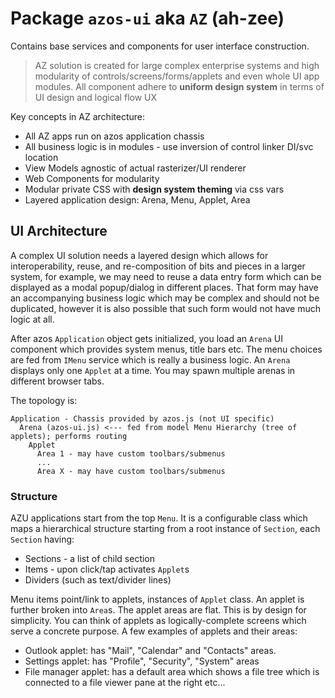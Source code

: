 # Package `azos-ui` aka `AZ` (ah-zee)

Contains base services and components for user interface construction.


> AZ solution is created for large complex enterprise systems and high modularity of controls/screens/forms/applets and even whole UI app modules.
> All component adhere to **uniform design system** in terms of UI design and logical flow UX

Key concepts in AZ architecture:
- All AZ apps run on azos application chassis
- All business logic is in modules - use inversion of control linker DI/svc location
- View Models agnostic of actual rasterizer/UI renderer
- Web Components for modularity
- Modular private CSS with **design system theming** via css vars
- Layered application design: Arena, Menu, Applet, Area


## UI Architecture

A complex UI solution needs a layered design which allows for interoperability, reuse, and re-composition of bits and pieces in
a larger system, for example, we may need to reuse a data entry form which can be displayed as a modal popup/dialog
in different places. That form may have an accompanying business logic which may be complex and should not be duplicated, however
it is also possible that such form would not have much logic at all.

After azos `Application` object gets initialized, you load an `Arena` UI component which provides system menus, title bars etc.
The menu choices are fed from `IMenu` service which is really a business logic. An `Arena` displays only one `Applet` at a time.
You may spawn multiple arenas in different browser tabs.

The topology is:
```
Application - Chassis provided by azos.js (not UI specific)
  Arena (azos-ui.js) <--- fed from model Menu Hierarchy (tree of applets); performs routing
    Applet
      Area 1 - may have custom toolbars/submenus
      ...
      Area X - may have custom toolbars/submenus
```

### Structure
AZU applications start from the top `Menu`.
It is a configurable class which maps a hierarchical structure starting from a root instance of `Section`,
each `Section` having:
- Sections - a list of child section
- Items - upon click/tap activates `Applet`s
- Dividers (such as text/divider lines)

Menu items point/link to applets, instances of `Applet` class. An applet is further broken into `Area`s.
The applet areas are flat. This is by design for simplicity. You can think of applets as logically-complete screens
which serve a concrete purpose. A few examples of applets and their areas:
- Outlook applet: has "Mail", "Calendar" and "Contacts" areas.
- Settings applet: has "Profile", "Security", "System" areas
- File manager applet: has a default area which shows a file tree which is connected to a file viewer pane at the right etc...



